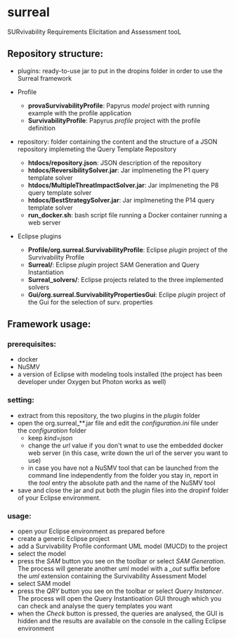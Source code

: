 # surreal
SURvivability Requirements Elicitation and Assessment tooL

## Repository structure:
- plugins: ready-to-use jar to put in the dropins folder in order to use the Surreal framework

- Profile
  - **provaSurvivabilityProfile**: Papyrus *model* project with running example with the profile application
  - **SurvivabilityProfile**: Papyrus *profile* project with the profile definition
  
- repository: folder containing the content and the structure of a JSON repository implemeting the Query Template Repository
  - **htdocs/repository.json**: JSON description of the repository
  - **htdocs/ReversibilitySolver.jar**: Jar implmeneting the P1 query template solver
  - **htdocs/MultipleThreatImpactSolver.jar**: Jar implmeneting the P8 query template solver
  - **htdocs/BestStrategySolver.jar**: Jar implmeneting the P14 query template solver
  - **run_docker.sh**: bash script file running a Docker container running a web server

- Eclipse plugins
  - **Profile/org.surreal.SurvivabilityProfile**: Eclipse *plugin* project of the Survivability Profile
  - **Surreal/**: Eclipse *plugin* project SAM Generation and Query Instantiation
  - **Surreal_solvers/**: Eclipse projects related to the three implemented solvers
  - **Gui/org.surreal.SurvivabilityPropertiesGui**: Eclipe *plugin* project of the Gui for the selection of surv. properties

## Framework usage:
### prerequisites:
  - docker
  - NuSMV
  - a version of Eclipse with modeling tools installed (the project has been developer under Oxygen but Photon works as well)

### setting:
  - extract from this repository, the two plugins in the *plugin* folder
  - open the org.surreal_**.jar file and edit the *configuration.ini* file under the *configuration* folder
	  - keep *kind=json*
	  - change the *url* value if you don't wnat to use the embedded docker web server (in this case, write down the url of the server you want to use)
	  - in case you have not a NuSMV tool that can be launched from the command line independently from the folder you stay in, report in the *tool* entry the absolute path and the name of the NuSMV tool
  - save and close the jar and put both the plugin files into the dropinf folder of your Eclipse environment.

### usage:
  - open your Eclipse environment as prepared before
  - create a generic Eclipse project
  - add a Survivability Profile conformant UML model (MUCD) to the project
  - select the model
  - press the *SAM* button you see on the toolbar or select *SAM Generation*. The process will generate another uml model with a *_out* suffix before the *uml* extension containing the Survivability Assessment Model
  - select SAM model
  - press the *QRY* button you see on the toolbar or select *Query Instancer*. The process will open the Query Instantioation GUI through which you can check and analyse the query templates you want
  - when the *Check* button is pressed, the queries are analysed, the GUI is hidden and the results are available on the console in the calling Eclipse environment










